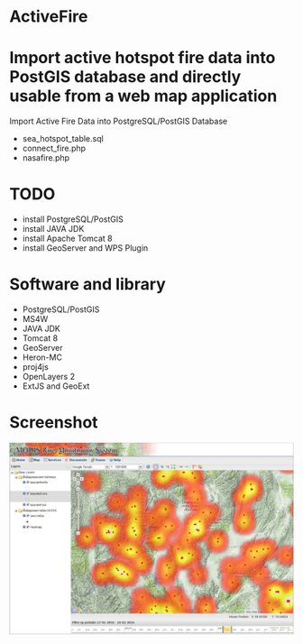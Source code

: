 # ActiveFire
Import active hotspot fire data into PostGIS database and directly usable from a web map application
=======
Import Active Fire Data into PostgreSQL/PostGIS Database

- sea_hotspot_table.sql
- connect_fire.php
- nasafire.php

# TODO
- install PostgreSQL/PostGIS
- install JAVA JDK
- install Apache Tomcat 8
- install GeoServer and WPS Plugin

# Software and library
- PostgreSQL/PostGIS
- MS4W
- JAVA JDK
- Tomcat 8
- GeoServer
- Heron-MC
- proj4js
- OpenLayers 2
- ExtJS and GeoExt

# Screenshot
![screenshot](https://raw.githubusercontent.com/chingchai/ActiveFire/master/apphotspot/img/app1.png "ActiveFire")
